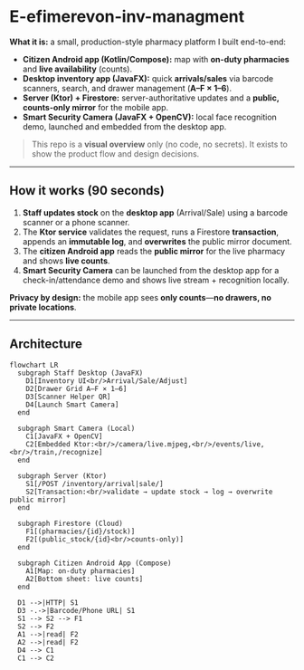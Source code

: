 # E-efimerevon-inv-managment

**What it is:** a small, production-style pharmacy platform I built end-to-end:
- **Citizen Android app (Kotlin/Compose):** map with **on-duty pharmacies** and **live availability** (counts).
- **Desktop inventory app (JavaFX):** quick **arrivals/sales** via barcode scanners, search, and drawer management (**A–F × 1–6**).
- **Server (Ktor) + Firestore:** server-authoritative updates and a **public, counts-only mirror** for the mobile app.
- **Smart Security Camera (JavaFX + OpenCV):** local face recognition demo, launched and embedded from the desktop app.

> This repo is a **visual overview** only (no code, no secrets). It exists to show the product flow and design decisions.

---

## How it works (90 seconds)

1. **Staff updates stock** on the **desktop app** (Arrival/Sale) using a barcode scanner or a phone scanner.
2. The **Ktor service** validates the request, runs a Firestore **transaction**, appends an **immutable log**, and **overwrites** the public mirror document.
3. The **citizen Android app** reads the **public mirror** for the live pharmacy and shows **live counts**.
4. **Smart Security Camera** can be launched from the desktop app for a check-in/attendance demo and shows live stream + recognition locally.

**Privacy by design:** the mobile app sees **only counts**—**no drawers, no private locations**.

---

## Architecture

```mermaid
flowchart LR
  subgraph Staff Desktop (JavaFX)
    D1[Inventory UI<br/>Arrival/Sale/Adjust]
    D2[Drawer Grid A–F × 1–6]
    D3[Scanner Helper QR]
    D4[Launch Smart Camera]
  end

  subgraph Smart Camera (Local)
    C1[JavaFX + OpenCV]
    C2[Embedded Ktor:<br/>/camera/live.mjpeg,<br/>/events/live,<br/>/train,/recognize]
  end

  subgraph Server (Ktor)
    S1[/POST /inventory/arrival|sale/]
    S2[Transaction:<br/>validate → update stock → log → overwrite public mirror]
  end

  subgraph Firestore (Cloud)
    F1[(pharmacies/{id}/stock)]
    F2[(public_stock/{id}<br/>counts-only)]
  end

  subgraph Citizen Android App (Compose)
    A1[Map: on-duty pharmacies]
    A2[Bottom sheet: live counts]
  end

  D1 -->|HTTP| S1
  D3 -.->|Barcode/Phone URL| S1
  S1 --> S2 --> F1
  S2 --> F2
  A1 -->|read| F2
  A2 -->|read| F2
  D4 --> C1
  C1 --> C2
